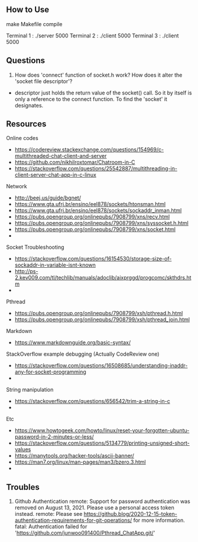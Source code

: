 ## How to Use
make Makefile compile

Terminal 1 : ./server 5000
Terminal 2 : ./client 5000
Terminal 3 : ./client 5000



## Questions
1. How does 'connect' function of socket.h work? How does it alter the 'socket file descriptor'?
- descriptor just holds the return value of the socket() call. So it by itself is only a reference to the connect function. To find the 'socket' it designates.


## Resources
Online codes
- https://codereview.stackexchange.com/questions/154969/c-multithreaded-chat-client-and-server
- https://github.com/nikhilroxtomar/Chatroom-in-C
- https://stackoverflow.com/questions/25542887/multithreading-in-client-server-chat-app-in-c-linux

Network
- http://beej.us/guide/bgnet/
- https://www.gta.ufrj.br/ensino/eel878/sockets/htonsman.html
- https://www.gta.ufrj.br/ensino/eel878/sockets/sockaddr_inman.html
- https://pubs.opengroup.org/onlinepubs/7908799/xns/recv.html
- https://pubs.opengroup.org/onlinepubs/7908799/xns/syssocket.h.html
- https://pubs.opengroup.org/onlinepubs/7908799/xns/socket.html
- 

Socket Troubleshooting
- https://stackoverflow.com/questions/16154530/storage-size-of-sockaddr-in-variable-isnt-known
- http://ps-2.kev009.com/tl/techlib/manuals/adoclib/aixprggd/progcomc/skthdrs.htm
- 

Pthread
- https://pubs.opengroup.org/onlinepubs/7908799/xsh/pthread.h.html
- https://pubs.opengroup.org/onlinepubs/7908799/xsh/pthread_join.html

Markdown
- https://www.markdownguide.org/basic-syntax/

StackOverflow example debugging (Actually CodeReview one)
- https://stackoverflow.com/questions/16508685/understanding-inaddr-any-for-socket-programming
- 

String manipulation
- https://stackoverflow.com/questions/656542/trim-a-string-in-c
- 

Etc
- https://www.howtogeek.com/howto/linux/reset-your-forgotten-ubuntu-password-in-2-minutes-or-less/
- https://stackoverflow.com/questions/5134779/printing-unsigned-short-values
- https://manytools.org/hacker-tools/ascii-banner/
- https://man7.org/linux/man-pages/man3/bzero.3.html
- 

## Troubles
1. Github Authentication
remote: Support for password authentication was removed on August 13, 2021. Please use a personal access token instead.
remote: Please see https://github.blog/2020-12-15-token-authentication-requirements-for-git-operations/ for more information.
fatal: Authentication failed for 'https://github.com/junwoo091400/Pthread_ChatApp.git/'

